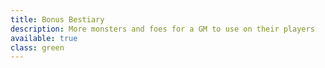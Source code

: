 ```yaml
---
title: Bonus Bestiary
description: More monsters and foes for a GM to use on their players
available: true
class: green
---
```

